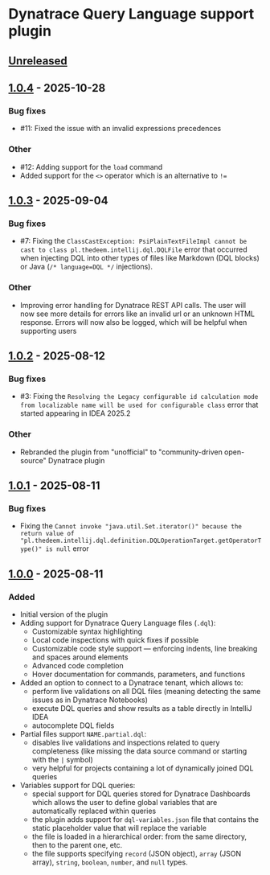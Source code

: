 # Dynatrace Query Language support plugin

## [Unreleased]

## [1.0.4] - 2025-10-28

### Bug fixes

- #11: Fixed the issue with an invalid expressions precedences

### Other

- #12: Adding support for the `load` command
- Added support for the `<>` operator which is an alternative to `!=`

## [1.0.3] - 2025-09-04

### Bug fixes

- #7: Fixing the
  `ClassCastException: PsiPlainTextFileImpl cannot be cast to class pl.thedeem.intellij.dql.DQLFile`
  error that occurred when injecting DQL into other types of files like Markdown (DQL blocks) or Java
  (`/* language=DQL */` injections).

### Other

- Improving error handling for Dynatrace REST API calls. The user will now see more details for errors like an invalid
  url or an unknown HTML response. Errors will now also be logged, which will be helpful when supporting users

## [1.0.2] - 2025-08-12

### Bug fixes

- #3: Fixing the
  `Resolving the Legacy configurable id calculation mode from localizable name will be used for configurable class`
  error that started appearing in IDEA 2025.2

### Other

- Rebranded the plugin from "unofficial" to "community-driven open-source" Dynatrace plugin

## [1.0.1] - 2025-08-11

### Bug fixes

- Fixing the
  `Cannot invoke "java.util.Set.iterator()" because the return value of "pl.thedeem.intellij.dql.definition.DQLOperationTarget.getOperatorType()" is null`
  error

## [1.0.0] - 2025-08-11

### Added

- Initial version of the plugin
- Adding support for Dynatrace Query Language files (`.dql`):
  - Customizable syntax highlighting
  - Local code inspections with quick fixes if possible
  - Customizable code style support — enforcing indents, line breaking and spaces around elements
  - Advanced code completion
  - Hover documentation for commands, parameters, and functions
- Added an option to connect to a Dynatrace tenant, which allows to:
  - perform live validations on all DQL files (meaning detecting the same issues as in Dynatrace Notebooks)
  - execute DQL queries and show results as a table directly in IntelliJ IDEA
  - autocomplete DQL fields
- Partial files support `NAME.partial.dql`:
  - disables live validations and inspections related to query completeness (like missing the data source command or
    starting with the `|` symbol)
  - very helpful for projects containing a lot of dynamically joined DQL queries
- Variables support for DQL queries:
  - special support for DQL queries stored for Dynatrace Dashboards which allows the user to define global variables
    that are automatically replaced within queries
  - the plugin adds support for `dql-variables.json` file that contains the static placeholder value that will replace
    the variable
  - the file is loaded in a hierarchical order: from the same directory, then to the parent one, etc.
  - the file supports specifying `record` (JSON object), `array` (JSON array), `string`, `boolean`, `number`, and
    `null` types.

[Unreleased]: https://github.com/dynatrace-oss/intellij-idea-dql/compare/v1.0.4...HEAD
[1.0.4]: https://github.com/dynatrace-oss/intellij-idea-dql/compare/v1.0.3...v1.0.4
[1.0.3]: https://github.com/dynatrace-oss/intellij-idea-dql/compare/v1.0.2...v1.0.3
[1.0.2]: https://github.com/dynatrace-oss/intellij-idea-dql/compare/v1.0.1...v1.0.2
[1.0.1]: https://github.com/dynatrace-oss/intellij-idea-dql/compare/v1.0.0...v1.0.1
[1.0.0]: https://github.com/dynatrace-oss/intellij-idea-dql/commits/v1.0.0
